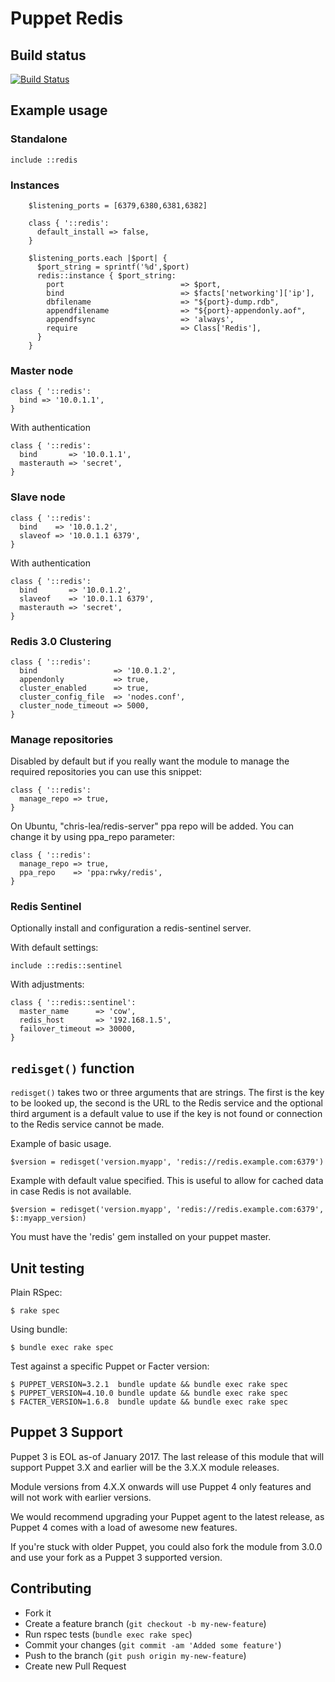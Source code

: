 # Puppet Redis

## Build status

[![Build Status](https://travis-ci.org/arioch/puppet-redis.png?branch=master)](https://travis-ci.org/arioch/puppet-redis)

## Example usage

### Standalone

```puppet
include ::redis
```

### Instances

```puppet
    $listening_ports = [6379,6380,6381,6382]

    class { '::redis':
      default_install => false,
    }

    $listening_ports.each |$port| {
      $port_string = sprintf('%d',$port)
      redis::instance { $port_string:
        port                          => $port,
        bind                          => $facts['networking']['ip'],
        dbfilename                    => "${port}-dump.rdb",
        appendfilename                => "${port}-appendonly.aof",
        appendfsync                   => 'always',
        require                       => Class['Redis'],
      }
    }
```

### Master node

```puppet
class { '::redis':
  bind => '10.0.1.1',
}
```

With authentication

```puppet
class { '::redis':
  bind       => '10.0.1.1',
  masterauth => 'secret',
}
```

### Slave node

```puppet
class { '::redis':
  bind    => '10.0.1.2',
  slaveof => '10.0.1.1 6379',
}
```

With authentication

```puppet
class { '::redis':
  bind       => '10.0.1.2',
  slaveof    => '10.0.1.1 6379',
  masterauth => 'secret',
}
```

### Redis 3.0 Clustering

```puppet
class { '::redis':
  bind                 => '10.0.1.2',
  appendonly           => true,
  cluster_enabled      => true,
  cluster_config_file  => 'nodes.conf',
  cluster_node_timeout => 5000,
}
```

### Manage repositories

Disabled by default but if you really want the module to manage the required
repositories you can use this snippet:

```puppet
class { '::redis':
  manage_repo => true,
}
```

On Ubuntu, "chris-lea/redis-server" ppa repo will be added. You can change it by using ppa_repo parameter:

```puppet
class { '::redis':
  manage_repo => true,
  ppa_repo    => 'ppa:rwky/redis',
}
```

### Redis Sentinel

Optionally install and configuration a redis-sentinel server.

With default settings:

```puppet
include ::redis::sentinel
```

With adjustments:

```puppet
class { '::redis::sentinel':
  master_name      => 'cow',
  redis_host       => '192.168.1.5',
  failover_timeout => 30000,
}
```

## `redisget()` function

`redisget()` takes two or three arguments that are strings. The first is the key
to be looked up, the second is the URL to the Redis service and the
optional third argument is a default value to use if the key is not
found or connection to the Redis service cannot be made.

Example of basic usage.

```puppet
$version = redisget('version.myapp', 'redis://redis.example.com:6379')
```

Example with default value specified. This is useful to allow for cached
data in case Redis is not available.

```puppet
$version = redisget('version.myapp', 'redis://redis.example.com:6379', $::myapp_version)
```

You must have the 'redis' gem installed on your puppet master.

## Unit testing

Plain RSpec:

    $ rake spec

Using bundle:

    $ bundle exec rake spec

Test against a specific Puppet or Facter version:

    $ PUPPET_VERSION=3.2.1  bundle update && bundle exec rake spec
    $ PUPPET_VERSION=4.10.0 bundle update && bundle exec rake spec
    $ FACTER_VERSION=1.6.8  bundle update && bundle exec rake spec

## Puppet 3 Support

Puppet 3 is EOL as-of January 2017. The last release of this module that will
support Puppet 3.X and earlier will be the 3.X.X module releases.

Module versions from 4.X.X onwards will use Puppet 4 only features and will not work with
earlier versions.

We would recommend upgrading your Puppet agent to the latest release, as Puppet 4 comes with a load of awesome new features.

If you're stuck with older Puppet, you could also fork the module from 3.0.0 and use your fork as a Puppet 3 supported version.

## Contributing

* Fork it
* Create a feature branch (`git checkout -b my-new-feature`)
* Run rspec tests (`bundle exec rake spec`)
* Commit your changes (`git commit -am 'Added some feature'`)
* Push to the branch (`git push origin my-new-feature`)
* Create new Pull Request
